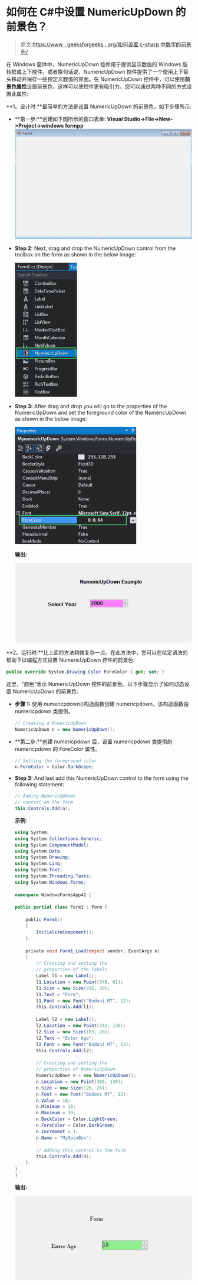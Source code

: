 # 如何在 C#中设置 NumericUpDown 的前景色？

> 原文:[https://www . geeksforgeeks . org/如何设置 c-sharp 中数字的前景色/](https://www.geeksforgeeks.org/how-to-set-the-foreground-color-of-the-numericupdown-in-c-sharp/)

在 Windows 窗体中，NumericUpDown 控件用于提供显示数值的 Windows 旋转框或上下控件。或者换句话说，NumericUpDown 控件提供了一个使用上下箭头移动并保存一些预定义数值的界面。在 NumericUpDown 控件中，可以使用**前景色属性**设置前景色，这样可以使控件更有吸引力。您可以通过两种不同的方式设置此属性:

**1。设计时:**最简单的方法是设置 NumericUpDown 的前景色，如下步骤所示:

*   **第一步:**创建如下图所示的窗口表单:
    **Visual Studio->File->New->Project->windows formpp**
    ![](img/de9202f1f4646167e60ea580d67273d9.png)
*   **Step 2:** Next, drag and drop the NumericUpDown control from the toolbox on the form as shown in the below image:

    ![](img/7e6793c7707d6f751dd57d4d9f670dfe.png)

*   **Step 3:** After drag and drop you will go to the properties of the NumericUpDown and set the foreground color of the NumericUpDown as shown in the below image:

    ![](img/d958420a1f0153121efcfc0a6d5a89f7.png)

    **输出:**

    ![](img/5b906b098eadf850992d59c76d8ac722.png)

**2。运行时:**比上面的方法稍微复杂一点。在此方法中，您可以在给定语法的帮助下以编程方式设置 NumericUpDown 控件的前景色:

```cs
public override System.Drawing.Color ForeColor { get; set; }
```

这里，“颜色”表示 NumericUpDown 控件的前景色。以下步骤显示了如何动态设置 NumericUpDown 的前景色:

*   **步骤 1:** 使用 numericpdown()构造函数创建 numericpdown，该构造函数由 numericpdown 类提供。

    ```cs
    // Creating a NumericUpDown
    NumericUpDown n = new NumericUpDown();

    ```

*   **第二步:**创建 numericpdown 后，设置 numericpdown 类提供的 numericpdown 的 ForeColor 属性。

    ```cs
    // Setting the foreground color
    n.ForeColor = Color.DarkGreen;

    ```

*   **Step 3:** And last add this NumericUpDown control to the form using the following statement:

    ```cs
    // Adding NumericUpDown 
    // control on the form
    this.Controls.Add(n);

    ```

    **示例:**

    ```cs
    using System;
    using System.Collections.Generic;
    using System.ComponentModel;
    using System.Data;
    using System.Drawing;
    using System.Linq;
    using System.Text;
    using System.Threading.Tasks;
    using System.Windows.Forms;

    namespace WindowsFormsApp42 {

    public partial class Form1 : Form {

        public Form1()
        {
            InitializeComponent();
        }

        private void Form1_Load(object sender, EventArgs e)
        {
            // Creating and setting the
            // properties of the labels
            Label l1 = new Label();
            l1.Location = new Point(348, 61);
            l1.Size = new Size(215, 20);
            l1.Text = "Form";
            l1.Font = new Font("Bodoni MT", 12);
            this.Controls.Add(l1);

            Label l2 = new Label();
            l2.Location = new Point(242, 136);
            l2.Size = new Size(103, 20);
            l2.Text = "Enter Age";
            l2.Font = new Font("Bodoni MT", 12);
            this.Controls.Add(l2);

            // Creating and setting the 
            // properties of NumericUpDown
            NumericUpDown n = new NumericUpDown();
            n.Location = new Point(386, 130);
            n.Size = new Size(126, 26);
            n.Font = new Font("Bodoni MT", 12);
            n.Value = 18;
            n.Minimum = 18;
            n.Maximum = 30;
            n.BackColor = Color.LightGreen;
            n.ForeColor = Color.DarkGreen;
            n.Increment = 1;
            n.Name = "MySpinBox";

            // Adding this control to the form
            this.Controls.Add(n);
        }
    }
    }
    ```

    **输出:**

    ![](img/08409d5c405f1f8c14492a1162a08225.png)